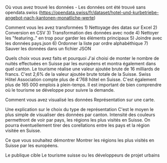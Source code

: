 Où vous avez trouvé les données
    - Les données ont été trouvé sans opendata.swiss (https://opendata.swiss/fr/dataset/hotel-und-kurbetriebe-angebot-nach-kantonen-monatliche-werte)

Comment vous les avez transformées
    1) Nettoyage des datas sur Excel
    2) Conversion en CSV
    3) Transformation des données avec node
    4) Nettoyer les "featuring.." en trop pour garder les éléments principaux
    5) Joindre avec les données pays.json
    6) Ordonner la liste par ordre alphabéthique
    7) Sauver les données dans un fichier JSON

Quels choix vous avez faits et pourquoi
    J'ai choisi de monter le nombre de nuités effectuées en Suisse par les européens et montra également dans quel canton. Le tourisme réalise une valeur ajoutée brute  de 16 milliards de francs. C'est 2,6% de la valeur ajoutée brute totale de la Suisse. Swiss Hôtel Association compte plus de 4'768 hôtel en Suisse. C'est également plus de 165 000 emplois à plein-temps. Il est important de bien comprendre où le tourisme se développe pour suivre la demande. 
 
Comment vous avez visualisé les données
    Représentation sur une carte. 

Une explication sur le choix du type de représentation
    C'est le moyen le plus simple de visualiser des données par canton. 
    Intensité des couleurs permettront de voir par pays, les régions les plus visités en Suisse. On pourra éventuellement tirer des corellations entre les pays et la région visitée en Suisse. 

Ce que vous souhaitez démontrer
    Montrer les régions les plus visités en Suisse par les européens.

Le publique cible
    Le tourisme suisse ou les développeurs de projet urbains 